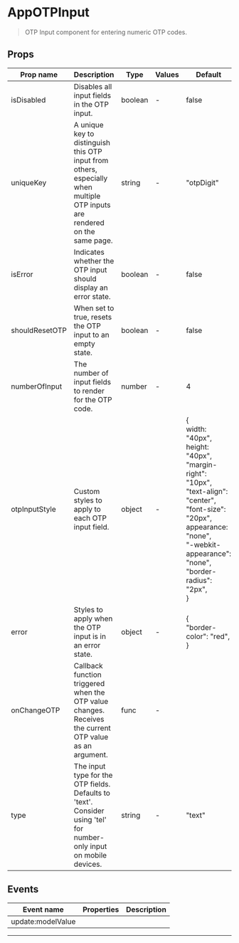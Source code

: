 # AppOTPInput

> OTP Input component for entering numeric OTP codes.

## Props

| Prop name      | Description                                                                                                                | Type    | Values | Default                                                                                                                                                                                                                       |
| -------------- | -------------------------------------------------------------------------------------------------------------------------- | ------- | ------ | ----------------------------------------------------------------------------------------------------------------------------------------------------------------------------------------------------------------------------- |
| isDisabled     | Disables all input fields in the OTP input.                                                                                | boolean | -      | false                                                                                                                                                                                                                         |
| uniqueKey      | A unique key to distinguish this OTP input from others, especially when multiple OTP inputs are rendered on the same page. | string  | -      | "otpDigit"                                                                                                                                                                                                                    |
| isError        | Indicates whether the OTP input should display an error state.                                                             | boolean | -      | false                                                                                                                                                                                                                         |
| shouldResetOTP | When set to true, resets the OTP input to an empty state.                                                                  | boolean | -      | false                                                                                                                                                                                                                         |
| numberOfInput  | The number of input fields to render for the OTP code.                                                                     | number  | -      | 4                                                                                                                                                                                                                             |
| otpInputStyle  | Custom styles to apply to each OTP input field.                                                                            | object  | -      | {<br/> width: "40px",<br/> height: "40px",<br/> "margin-right": "10px",<br/> "text-align": "center",<br/> "font-size": "20px",<br/> appearance: "none",<br/> "-webkit-appearance": "none",<br/> "border-radius": "2px",<br/>} |
| error          | Styles to apply when the OTP input is in an error state.                                                                   | object  | -      | {<br/> "border-color": "red",<br/>}                                                                                                                                                                                           |
| onChangeOTP    | Callback function triggered when the OTP value changes. Receives the current OTP value as an argument.                     | func    | -      |                                                                                                                                                                                                                               |
| type           | The input type for the OTP fields. Defaults to 'text'. Consider using 'tel' for number-only input on mobile devices.       | string  | -      | "text"                                                                                                                                                                                                                        |

## Events

| Event name        | Properties | Description |
| ----------------- | ---------- | ----------- |
| update:modelValue |            |

---
